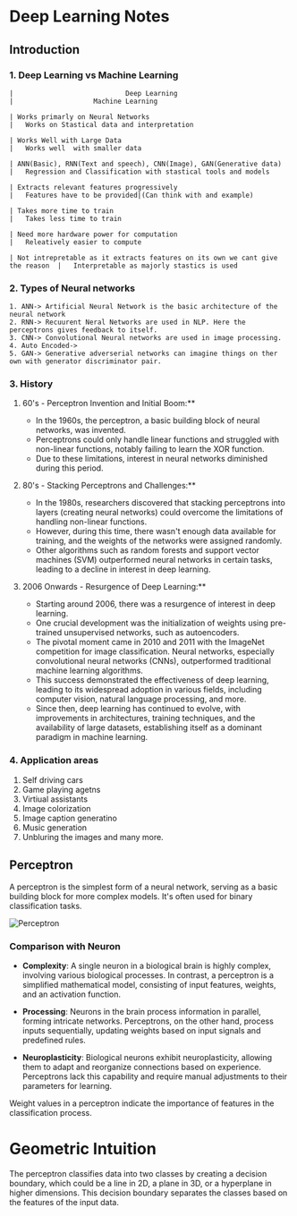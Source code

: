 # Deep Learning Notes

## Introduction 

### 1. Deep Learning vs Machine Learning

```
|                            Deep Learning                                      |                    Machine Learning                                     

| Works primarly on Neural Networks                                             |   Works on Stastical data and interpretation                

| Works Well with Large Data                                                    |   Works well  with smaller data

| ANN(Basic), RNN(Text and speech), CNN(Image), GAN(Generative data)            |   Regression and Classification with stastical tools and models

| Extracts relevant features progressively                                      |   Features have to be provided|(Can think with and example)

| Takes more time to train                                                      |   Takes less time to train

| Need more hardware power for computation                                      |   Releatively easier to compute

| Not intrepretable as it extracts features on its own we cant give the reason  |   Interpretable as majorly stastics is used

 ```

### 2. Types of Neural networks

    1. ANN-> Artificial Neural Network is the basic architecture of the neural network
    2. RNN-> Recuurent Neral Networks are used in NLP. Here the perceptrons gives feedback to itself.
    3. CNN-> Convolutional Neural networks are used in image processing.
    4. Auto Encoded-> 
    5. GAN-> Generative adverserial networks can imagine things on ther own with generator discriminator pair.


### 3. History

1. 60's - Perceptron Invention and Initial Boom:**
   - In the 1960s, the perceptron, a basic building block of neural networks, was invented.
   - Perceptrons could only handle linear functions and struggled with non-linear functions, notably failing to learn the XOR function.
   - Due to these limitations, interest in neural networks diminished during this period.

2. 80's - Stacking Perceptrons and Challenges:**
   - In the 1980s, researchers discovered that stacking perceptrons into layers (creating neural networks) could overcome the limitations of handling non-linear functions.
   - However, during this time, there wasn't enough data available for training, and the weights of the networks were assigned randomly.
   - Other algorithms such as random forests and support vector machines (SVM) outperformed neural networks in certain tasks, leading to a decline in interest in deep learning.

3. 2006 Onwards - Resurgence of Deep Learning:**
   - Starting around 2006, there was a resurgence of interest in deep learning.
   - One crucial development was the initialization of weights using pre-trained unsupervised networks, such as autoencoders.
   - The pivotal moment came in 2010 and 2011 with the ImageNet competition for image classification. Neural networks, especially convolutional neural networks (CNNs), outperformed traditional machine learning algorithms.
   - This success demonstrated the effectiveness of deep learning, leading to its widespread adoption in various fields, including computer vision, natural language processing, and more.
   - Since then, deep learning has continued to evolve, with improvements in architectures, training techniques, and the availability of large datasets, establishing itself as a dominant paradigm in machine learning.


### 4. Application areas

1. Self driving cars
2. Game playing agetns
3. Virtiual assistants
4. Image colorization
5. Image caption generatino
6. Music generation 
7. Unbluring the images and many more.

## Perceptron

A perceptron is the simplest form of a neural network, serving as a basic building block for more complex models. It's often used for binary classification tasks.

![Perceptron](perceptron_img.png)

### Comparison with Neuron

- **Complexity**: A single neuron in a biological brain is highly complex, involving various biological processes. In contrast, a perceptron is a simplified mathematical model, consisting of input features, weights, and an activation function.
  
- **Processing**: Neurons in the brain process information in parallel, forming intricate networks. Perceptrons, on the other hand, process inputs sequentially, updating weights based on input signals and predefined rules.
  
- **Neuroplasticity**: Biological neurons exhibit neuroplasticity, allowing them to adapt and reorganize connections based on experience. Perceptrons lack this capability and require manual adjustments to their parameters for learning.

Weight values in a perceptron indicate the importance of features in the classification process.

# Geometric Intuition

The perceptron classifies data into two classes by creating a decision boundary, which could be a line in 2D, a plane in 3D, or a hyperplane in higher dimensions. This decision boundary separates the classes based on the features of the input data.

